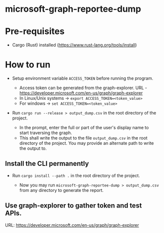 # microsoft-graph-reportee-dump

# Pre-requisites

- Cargo (Rust) installed (https://www.rust-lang.org/tools/install)

# How to run

- Setup environment variable `ACCESS_TOKEN` before running the program.

    + Access token can be generated from the graph-explorer. URL - https://developer.microsoft.com/en-us/graph/graph-explorer
    + In Linux/Unix systems -> `export ACCESS_TOKEN=<token_value>`
    + For windows -> `set ACCESS_TOKEN=<token_value>`

- Run `cargo run --release > output_dump.csv` in the root directory of the project.

    + In the prompt, enter the full or part of the user's display name to start traversing the graph.
    + This shall write the output to the file `output_dump.csv` in the root directory of the project. You may provide an alternate path to write the output to.

## Install the CLI permanently

- Run `cargo install --path .` in the root directory of the project.

    + Now you may run `microsoft-graph-reportee-dump > output_dump.csv` from any directory to generate the report.

## Use graph-explorer to gather token and test APIs.

URL: https://developer.microsoft.com/en-us/graph/graph-explorer
